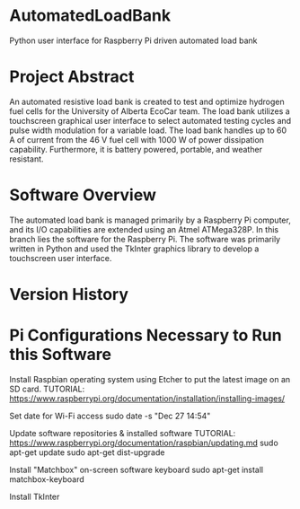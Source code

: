 # AutomatedLoadBank
Python user interface for Raspberry Pi driven automated load bank

# Project Abstract
An automated resistive load bank is created to test and optimize hydrogen fuel cells for the University of Alberta EcoCar team. The load bank utilizes a touchscreen graphical user interface to select automated testing cycles and pulse width modulation for a variable load. The load bank handles up to 60 A of current from the 46 V fuel cell with 1000 W of power dissipation capability. Furthermore, it is battery powered, portable, and weather resistant.

# Software Overview
The automated load bank is managed primarily by a Raspberry Pi computer, and its I/O capabilities are extended using an Atmel ATMega328P. In this branch lies the software for the Raspberry Pi. The software was primarily written in Python and used the TkInter graphics library to develop a touchscreen user interface.

# Version History

# Pi Configurations Necessary to Run this Software
  Install Raspbian operating system using Etcher to put the latest image on an SD card.
    TUTORIAL: https://www.raspberrypi.org/documentation/installation/installing-images/
    
  Set date for Wi-Fi access
    sudo date -s "Dec 27 14:54"
    
  Update software repositories & installed software
    TUTORIAL: https://www.raspberrypi.org/documentation/raspbian/updating.md
    sudo apt-get update
    sudo apt-get dist-upgrade
   
  Install "Matchbox" on-screen software keyboard
    sudo apt-get install matchbox-keyboard
    
  Install TkInter
